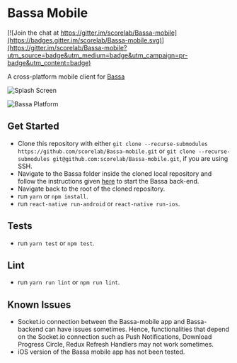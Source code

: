 # Bassa Mobile

[![Join the chat at https://gitter.im/scorelab/Bassa-mobile](https://badges.gitter.im/scorelab/Bassa-mobile.svg)](https://gitter.im/scorelab/Bassa-mobile?utm_source=badge&utm_medium=badge&utm_campaign=pr-badge&utm_content=badge)

A cross-platform mobile client for [Bassa](https://github.com/scorelab/Bassa)

![Splash Screen](https://user-images.githubusercontent.com/15249242/42421797-1ff2632e-82f9-11e8-8338-7d603d965a85.png)

![Bassa Platform](https://user-images.githubusercontent.com/15249242/40108561-e8abc11c-5918-11e8-92b9-f59f64b2478c.png)


## Get Started
 - Clone this repository with either ```git clone --recurse-submodules https://github.com/scorelab/Bassa-mobile.git``` or ```git clone --recurse-submodules git@github.com:scorelab/Bassa-mobile.git```, if you are using SSH.
 - Navigate to the Bassa folder inside the cloned local repository and follow the instructions given [here](https://github.com/scorelab/Bassa) to start the Bassa back-end.
 - Navigate back to the root of the cloned repository.
 - run ```yarn``` or ```npm install```.
 - run ```react-native run-android``` or ```react-native run-ios```.

## Tests
 - run ```yarn test``` or ```npm test```.

## Lint
 - run ```yarn run lint``` or ```npm run lint```.

 ## Known Issues
 - Socket.io connection between the Bassa-mobile app and Bassa-backend can have issues sometimes. Hence, functionalities that depend on the Socket.io connection such as Push Notifications, Download Progress Circle, Redux Refresh Handlers may not work sometimes.
 - iOS version of the Bassa mobile app has not been tested.
